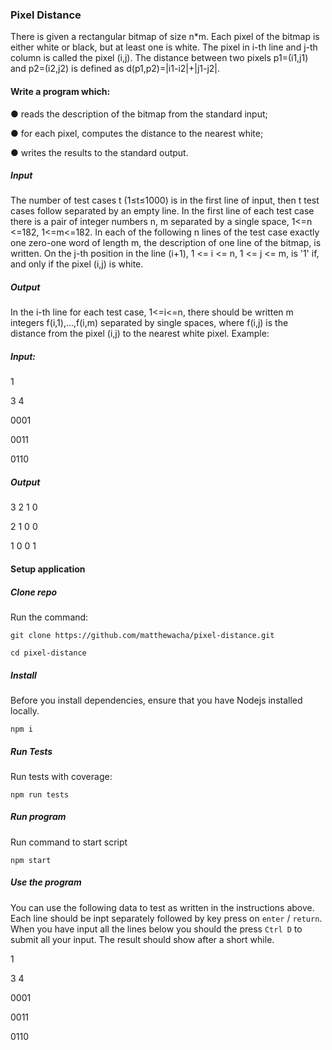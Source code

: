 ### Pixel Distance

There is given a rectangular bitmap of size n*m. Each pixel of the bitmap is either white or
black, but at least one is white. The pixel in i-th line and j-th column is called the pixel (i,j). The
distance between two pixels p1=(i1,j1) and p2=(i2,j2) is defined as d(p1,p2)=|i1-i2|+|j1-j2|.


#### Write a program which:

● reads the description of the bitmap from the standard input;

● for each pixel, computes the distance to the nearest white;

● writes the results to the standard output.


##### Input

The number of test cases t (1≤t≤1000) is in the first line of input, then t test cases follow
separated by an empty line. In the first line of each test case there is a pair of integer numbers
n, m separated by a single space, 1<=n <=182, 1<=m<=182. In each of the following n lines of
the test case exactly one zero-one word of length m, the description of one line of the bitmap, is
written. On the j-th position in the line (i+1), 1 <= i <= n, 1 <= j <= m, is '1' if, and only if the pixel
(i,j) is white.


##### Output

In the i-th line for each test case, 1<=i<=n, there should be written m integers f(i,1),...,f(i,m)
separated by single spaces, where f(i,j) is the distance from the pixel (i,j) to the nearest white
pixel. Example:

##### Input:

1

3 4

0001

0011

0110

##### Output

3 2 1 0

2 1 0 0

1 0 0 1



#### Setup application


##### Clone repo
Run the command:

`git clone https://github.com/matthewacha/pixel-distance.git`

`cd pixel-distance`


##### Install

Before you install dependencies, ensure that you have Nodejs installed locally.

`npm i`


##### Run Tests

Run tests with coverage:

`npm run tests`


##### Run program

Run command to start script

`npm start`

##### Use the program

You can use the following data to test as written in the instructions above. Each line should be 
inpt separately followed by key press on `enter` / `return`. When you have input all the lines below you 
should the press `Ctrl D` to submit all your input. The result should show after a short while.

1

3 4

0001

0011

0110